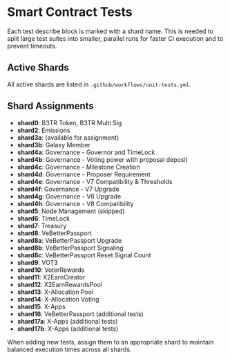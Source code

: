 # Smart Contract Tests

Each test describe block is marked with a shard name. This is needed to split large test suites into smaller, parallel runs for faster CI execution and to prevent timeouts.

## Active Shards

All active shards are listed in `.github/workflows/unit-tests.yml`.

## Shard Assignments

- **shard0**: B3TR Token, B3TR Multi Sig
- **shard2**: Emissions
- **shard3a**: (available for assignment)
- **shard3b**: Galaxy Member
- **shard4a**: Governance - Governor and TimeLock
- **shard4b**: Governance - Voting power with proposal deposit
- **shard4c**: Governance - Milestone Creation
- **shard4d**: Governance - Proposer Requirement
- **shard4e**: Governance - V7 Compatibility & Thresholds
- **shard4f**: Governance - V7 Upgrade
- **shard4g**: Governance - V8 Upgrade
- **shard4h**: Governance - V8 Compatibility
- **shard5**: Node Management (skipped)
- **shard6**: TimeLock
- **shard7**: Treasury
- **shard8**: VeBetterPassport
- **shard8a**: VeBetterPassport Upgrade
- **shard8b**: VeBetterPassport Signaling
- **shard8c**: VeBetterPassport Reset Signal Count
- **shard9**: VOT3
- **shard10**: VoterRewards
- **shard11**: X2EarnCreator
- **shard12**: X2EarnRewardsPool
- **shard13**: X-Allocation Pool
- **shard14**: X-Allocation Voting
- **shard15**: X-Apps
- **shard16**: VeBetterPassport (additional tests)
- **shard17a**: X-Apps (additional tests)
- **shard17b**: X-Apps (additional tests)

When adding new tests, assign them to an appropriate shard to maintain balanced execution times across all shards.
